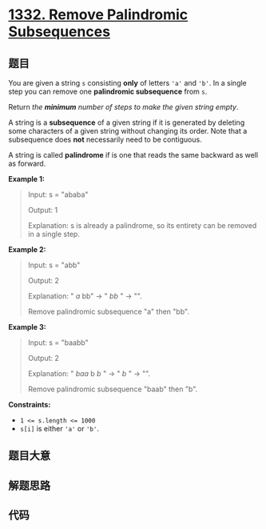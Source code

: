 # [1332. Remove Palindromic Subsequences](https://leetcode.com/problems/remove-palindromic-subsequences/)

## 题目

You are given a string `s` consisting **only** of letters `'a'` and `'b'`. In
a single step you can remove one **palindromic subsequence** from `s`.

Return _the **minimum** number of steps to make the given string empty_.

A string is a **subsequence** of a given string if it is generated by deleting
some characters of a given string without changing its order. Note that a
subsequence does **not** necessarily need to be contiguous.

A string is called **palindrome** if is one that reads the same backward as
well as forward.



**Example 1:**

> Input: s = "ababa"
> 
> Output: 1
> 
> Explanation: s is already a palindrome, so its entirety can be removed in a single step.

**Example 2:**

> Input: s = "abb"
> 
> Output: 2
> 
> Explanation: " _a_ bb" -> " _bb_ " -> "". 
> 
> Remove palindromic subsequence "a" then "bb".

**Example 3:**

> Input: s = "baabb"
> 
> Output: 2
> 
> Explanation: " _baa_ b _b_ " -> " _b_ " -> "". 
> 
> Remove palindromic subsequence "baab" then "b".

**Constraints:**

  * `1 <= s.length <= 1000`
  * `s[i]` is either `'a'` or `'b'`.


## 题目大意

## 解题思路

## 代码

```javascript

```


